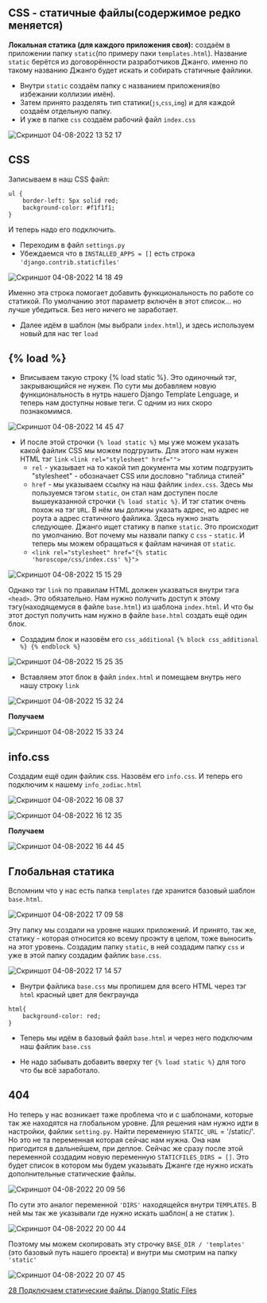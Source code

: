 
## CSS - статичные файлы(содержимое редко меняется)

**Локальная статика (для каждого приложения своя):** создаём в приложении папку `static`(по примеру паки `templates.html`). Название `static` берётся из договорённости разработчиков Джанго.
именно по такому названию Джанго будет искать и собирать статичные файлики.
- Внутри `static` создаём папку с названием приложения(во избежании коллизии имён). 
- Затем принято разделять тип статики(`js`,`css`,`img`) и для каждой создаём отдельную папку.
- И уже в папке `css` создаём рабочий файл `index.css`

![Скриншот 04-08-2022 13 52 17](https://user-images.githubusercontent.com/84935915/182829899-866679c0-acaf-425c-b90c-4d7ee708a4e7.png)

## CSS

Записываем в наш CSS файл:
```
ul {
    border-left: 5px solid red;
    background-color: #f1f1f1;
}
```
И теперь надо его подключить.

- Переходим в файл `settings.py`
- Убеждаемся что в `INSTALLED_APPS = []` есть строка `'django.contrib.staticfiles'`

![Скриншот 04-08-2022 14 18 49](https://user-images.githubusercontent.com/84935915/182834604-bb0c7e61-f018-4710-b5b8-33a925df1e14.png)

Именно эта строка помогает добавить функциональность по работе со статикой. По умолчанию этот параметр включён в этот список... но лучше убедиться. Без него ничего не заработает.

- Далее идём в шаблон (мы выбрали `index.html`), и здесь используем новый для нас тег `load`

## {% load %}

- Вписываем такую строку {% load static %}. Это одиночный тэг, закрывающийся не нужен. 
По сути мы добавляем новую функциональность в нутрь нашего Django Template Lenguage, и теперь нам доступны новые теги. С одним из них скоро познакомимся.

![Скриншот 04-08-2022 14 45 47](https://user-images.githubusercontent.com/84935915/182839296-6d7216f9-b9fd-433b-b24e-2ab590d01bea.png)


- И после этой строчки `{% load static %}` мы уже можем указать какой файлик CSS мы можем подгрузить. Для этого нам нужен HTML тэг `link` `<link rel="stylesheet" href="">` 
    - `rel` - указывает на то какой тип документа мы хотим подгрузить "stylesheet" - обозначает CSS или дословно "таблица стилей"
    - `href` - мы указываем ссылку на наш файлик `index.css`. Здесь мы пользуемся тэгом `static`, он стал нам доступен после вышеуказанной строчки `{% load static %}`. И тэг статик очень похож на тэг `URL`. В нём мы должны указать адрес, но адрес не роута а адрес статичного файлика. Здесь нужно знать следующее. Джанго ищет статику в папке `static`. Это происходит по умолчанию. Вот почему мы назвали папку с `css` - `static`. И теперь мы можем обращаться к файлам начиная от `static`.
    - `<link rel="stylesheet" href="{% static 'horoscope/css/index.css' %}">`

![Скриншот 04-08-2022 15 15 29](https://user-images.githubusercontent.com/84935915/182844506-f24c209b-0737-4fca-ad98-78a209bfb347.png)

Однако тэг `link`  по правилам HTML должен указваться внутри тэга `<head>`. Это обязательно. Нам нужно получить доступ к этому тэгу(находящемуся в файле `base.html`) из шаблона `index.html`. И что бы этот доступ получить нам нужно в файле `base.html` создать ещё один блок.
- Создадим блок и назовём его `css_additional` `{% block css_additional %} {% endblock %}`

![Скриншот 04-08-2022 15 25 35](https://user-images.githubusercontent.com/84935915/182846485-fc7b048a-9475-4827-9dba-72869e3dafbe.png)

- Вставляем этот блок в файл `index.html` и помещаем внутрь него нашу строку `link`

![Скриншот 04-08-2022 15 32 24](https://user-images.githubusercontent.com/84935915/182847793-71ceed5e-e717-4a70-90b7-5a9e2123a6e8.png)

**Получаем**

![Скриншот 04-08-2022 15 33 24](https://user-images.githubusercontent.com/84935915/182847951-a7018f6e-93a3-431e-acb4-3fc90733655c.png)


## info.css

Создадим ещё один файлик css. Назовём его `info.css`. И теперь его подключим к нашему `info_zodiac.html`

![Скриншот 04-08-2022 16 08 37](https://user-images.githubusercontent.com/84935915/182854721-2ee27150-6a13-4e0b-ac9c-a636a6321518.png)

![Скриншот 04-08-2022 16 12 35](https://user-images.githubusercontent.com/84935915/182855500-255f6d98-334c-43cf-8726-1f91388278fb.png)

**Получаем**

![Скриншот 04-08-2022 16 44 45](https://user-images.githubusercontent.com/84935915/182862450-1d6d37e5-af16-4c7d-8316-ec211221c849.png)

## Глобальная статика

Вспомним что у нас есть папка `templates` где хранится базовый шаблон `base.html`. 

![Скриншот 04-08-2022 17 09 58](https://user-images.githubusercontent.com/84935915/182868153-0ec8e1ad-ecb2-4d49-9f63-abf9956b37db.png)

Эту папку мы создали на уровне наших приложений. И принято, так же, статику - которая относится ко всему проэкту в целом, тоже выносить на этот уровень.
Создадим папку `static`, в ней создадим папку `css` и уже в этой папку создадим файлик `base.css`.

![Скриншот 04-08-2022 17 14 57](https://user-images.githubusercontent.com/84935915/182869282-680fa3c8-21e4-423b-8849-37797b270fa2.png)

- Внутри файлика `base.css` мы пропишем для всего HTML через тэг `html` красный цвет для бекграунда

```
html{
    background-color: red;
}
```
- Теперь мы идём в базовый файл `base.html` и через него подключим наш файлик `base.css`

- Не надо забывать добавить вверху тег `{% load static %}` для того что бы всё заработало.

## 404 

Но теперь у нас возникает таже проблема что и с шаблонами, которые так же находятся на глобальном уровне.
Для решения нам нужно идти в настройки, файлик `setting.py`. Найти переменную `STATIC_URL` = '/static/'. Но это не та переменная которая сейчас нам нужна. Она нам пригодится в дальнейшем, при деплое. Сейчас же сразу после этой переменной создадим новую переменную `STATICFILES_DIRS = []`. Это будет список в котором мы будем указывать Джанге где нужно искать дополнительные статические файлы. 

![Скриншот 04-08-2022 20 09 56](https://user-images.githubusercontent.com/84935915/182910330-3543acd2-b38e-4ed8-ab0f-b2f30da6e6d4.png)

По сути это аналог переменной `'DIRS'` находящейся внутри `TEMPLATES`. В ней мы так же указывали где нужно искать шаблон( а не статик ). 

![Скриншот 04-08-2022 20 00 44](https://user-images.githubusercontent.com/84935915/182908448-1a87c517-3d2b-4c8e-9d72-999c5a823a3a.png)

Поэтому мы можем скопировать эту строчку `BASE_DIR / 'templates'` (это базовый путь нашего проекта) и внутри мы смотрим на папку `'static'`

![Скриншот 04-08-2022 20 07 45](https://user-images.githubusercontent.com/84935915/182909895-c40f5dbd-17a6-4bb8-ab3f-d47453026da7.png)


[28 Подключаем статические файлы. Django Static Files](https://www.youtube.com/watch?v=ZDI4eutEwUE&list=PLQAt0m1f9OHvGM7Y7jAQP8TKbBd3up4K2&index=29)
